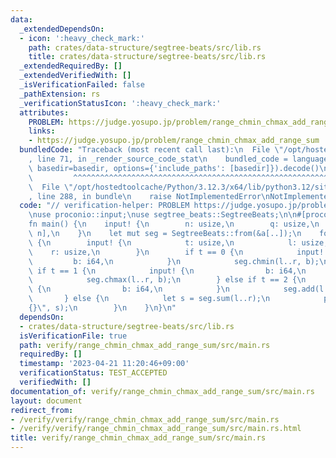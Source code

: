 ```yaml
---
data:
  _extendedDependsOn:
  - icon: ':heavy_check_mark:'
    path: crates/data-structure/segtree-beats/src/lib.rs
    title: crates/data-structure/segtree-beats/src/lib.rs
  _extendedRequiredBy: []
  _extendedVerifiedWith: []
  _isVerificationFailed: false
  _pathExtension: rs
  _verificationStatusIcon: ':heavy_check_mark:'
  attributes:
    PROBLEM: https://judge.yosupo.jp/problem/range_chmin_chmax_add_range_sum
    links:
    - https://judge.yosupo.jp/problem/range_chmin_chmax_add_range_sum
  bundledCode: "Traceback (most recent call last):\n  File \"/opt/hostedtoolcache/Python/3.12.3/x64/lib/python3.12/site-packages/onlinejudge_verify/documentation/build.py\"\
    , line 71, in _render_source_code_stat\n    bundled_code = language.bundle(stat.path,\
    \ basedir=basedir, options={'include_paths': [basedir]}).decode()\n          \
    \         ^^^^^^^^^^^^^^^^^^^^^^^^^^^^^^^^^^^^^^^^^^^^^^^^^^^^^^^^^^^^^^^^^^^^^^^^^^^^^^^^^\n\
    \  File \"/opt/hostedtoolcache/Python/3.12.3/x64/lib/python3.12/site-packages/onlinejudge_verify/languages/rust.py\"\
    , line 288, in bundle\n    raise NotImplementedError\nNotImplementedError\n"
  code: "// verification-helper: PROBLEM https://judge.yosupo.jp/problem/range_chmin_chmax_add_range_sum\n\
    \nuse proconio::input;\nuse segtree_beats::SegtreeBeats;\n\n#[proconio::fastout]\n\
    fn main() {\n    input! {\n        n: usize,\n        q: usize,\n        a: [i64;\
    \ n],\n    }\n    let mut seg = SegtreeBeats::from(&a[..]);\n    for _ in 0..q\
    \ {\n        input! {\n            t: usize,\n            l: usize,\n        \
    \    r: usize,\n        }\n        if t == 0 {\n            input! {\n       \
    \         b: i64,\n            }\n            seg.chmin(l..r, b);\n        } else\
    \ if t == 1 {\n            input! {\n                b: i64,\n            }\n\
    \            seg.chmax(l..r, b);\n        } else if t == 2 {\n            input!\
    \ {\n                b: i64,\n            }\n            seg.add(l..r, b);\n \
    \       } else {\n            let s = seg.sum(l..r);\n            println!(\"\
    {}\", s);\n        }\n    }\n}\n"
  dependsOn:
  - crates/data-structure/segtree-beats/src/lib.rs
  isVerificationFile: true
  path: verify/range_chmin_chmax_add_range_sum/src/main.rs
  requiredBy: []
  timestamp: '2023-04-21 11:20:46+09:00'
  verificationStatus: TEST_ACCEPTED
  verifiedWith: []
documentation_of: verify/range_chmin_chmax_add_range_sum/src/main.rs
layout: document
redirect_from:
- /verify/verify/range_chmin_chmax_add_range_sum/src/main.rs
- /verify/verify/range_chmin_chmax_add_range_sum/src/main.rs.html
title: verify/range_chmin_chmax_add_range_sum/src/main.rs
---
```

